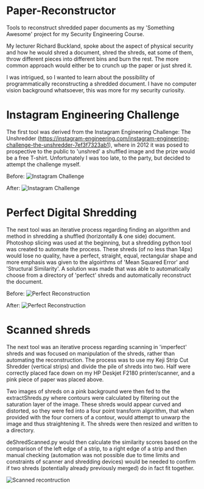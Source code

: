 # Paper-Reconstructor
Tools to reconstruct shredded paper documents as my 'Something Awesome' project for my Security Engineering Course.

My lecturer Richard Buckland, spoke about the aspect of physical security and how he would shred a document, shred the shreds, eat some of them, throw different pieces into different bins and burn the rest. The more common approach would either be to crunch up the paper or just shred it.

I was intrigued, so I wanted to learn about the possibility of programmatically reconstructing a shredded document. I have no computer vision background whatsoever, this was more for my security curiosity.


# Instagram Engineering Challenge
The first tool was derived from the Instagram Engineering Challenge: The Unshredder (https://instagram-engineering.com/instagram-engineering-challenge-the-unshredder-7ef3f7323ab1), where in 2012 it was posed to prospective to the public to 'unshred' a shuffled image and the prize would be a free T-shirt. Unfortunately I was too late, to the party, but decided to attempt the challenge myself.

Before:
![Instagram Challenge](https://raw.githubusercontent.com/sseanik/Paper-Reconstructor/master/testImages/insta.png "Instagram Challenge")


After:
![Instagram Challenge](https://raw.githubusercontent.com/sseanik/Paper-Reconstructor/master/testImages/instaChal.png "Instagram Challenge")


# Perfect Digital Shredding
The next tool was an iterative process regarding finding an algorithm and method in shredding a shuffled (horizontally & one side) document. Photoshop slicing was used at the beginning, but a shredding python tool was created to automate the process. These shreds (of no less than 14px) would lose no quality, have a perfect, straight, equal, rectangular shape and more emphasis was given to the algoirthms of 'Mean Squared Error' and 'Structural Similarity'. A solution was made that was able to automatically choose from a directory of 'perfect' shreds and automatically reconstruct the document.

Before:
![Perfect Reconstruction](https://raw.githubusercontent.com/sseanik/Paper-Reconstructor/master/testImages/setup.png
 "Perfect Reconstruction")


After:
![Perfect Reconstruction](https://raw.githubusercontent.com/sseanik/Paper-Reconstructor/master/testImages/recontructed.png "Perfect Reconstruction")

# Scanned shreds
The next tool was an iterative process regarding scanning in 'imperfect' shreds and was focused on manipulation of the shreds, rather than automating the reconstruction. The process was to use my Keji Strip Cut Shredder (vertical strips) and divide the pile of shreds into two. Half were correctly placed face down on my HP Deskjet F2180 printer/scanner, and a pink piece of paper was placed above. 


Two images of shreds on a pink background were then fed to the extractShreds.py where contours were calculated by filtering out the saturation layer of the image. These shreds would appear curved and distorted, so they were fed into a four point transform algorithm, that when provided with the four corners of a contour, would attempt to unwarp the image and thus straightening it. The shreds were then resized and written to a directory.


deShredScanned.py would then calculate the similarity scores based on the comparison of the left edge of a strip, to a right edge of a strip and then manual checking (automation was not possible due to time limits and constraints of scanner and shredding devices) would be needed to confirm if two shreds (potentially already previously merged) do in fact fit together.

![Scanned recontruction](https://raw.githubusercontent.com/sseanik/Paper-Reconstructor/master/testImages/forreadme.png "Scanned recontruction")

